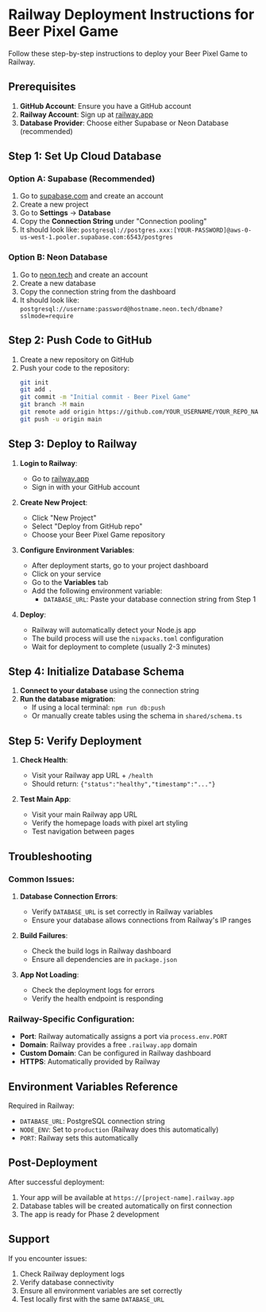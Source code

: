 # Railway Deployment Instructions for Beer Pixel Game

Follow these step-by-step instructions to deploy your Beer Pixel Game to Railway.

## Prerequisites

1. **GitHub Account**: Ensure you have a GitHub account
2. **Railway Account**: Sign up at [railway.app](https://railway.app)
3. **Database Provider**: Choose either Supabase or Neon Database (recommended)

## Step 1: Set Up Cloud Database

### Option A: Supabase (Recommended)

1. Go to [supabase.com](https://supabase.com) and create an account
2. Create a new project
3. Go to **Settings** → **Database**
4. Copy the **Connection String** under "Connection pooling"
5. It should look like: `postgresql://postgres.xxx:[YOUR-PASSWORD]@aws-0-us-west-1.pooler.supabase.com:6543/postgres`

### Option B: Neon Database

1. Go to [neon.tech](https://neon.tech) and create an account
2. Create a new database
3. Copy the connection string from the dashboard
4. It should look like: `postgresql://username:password@hostname.neon.tech/dbname?sslmode=require`

## Step 2: Push Code to GitHub

1. Create a new repository on GitHub
2. Push your code to the repository:
   ```bash
   git init
   git add .
   git commit -m "Initial commit - Beer Pixel Game"
   git branch -M main
   git remote add origin https://github.com/YOUR_USERNAME/YOUR_REPO_NAME.git
   git push -u origin main
   ```

## Step 3: Deploy to Railway

1. **Login to Railway**:
   - Go to [railway.app](https://railway.app)
   - Sign in with your GitHub account

2. **Create New Project**:
   - Click "New Project"
   - Select "Deploy from GitHub repo"
   - Choose your Beer Pixel Game repository

3. **Configure Environment Variables**:
   - After deployment starts, go to your project dashboard
   - Click on your service
   - Go to the **Variables** tab
   - Add the following environment variable:
     - `DATABASE_URL`: Paste your database connection string from Step 1

4. **Deploy**:
   - Railway will automatically detect your Node.js app
   - The build process will use the `nixpacks.toml` configuration
   - Wait for deployment to complete (usually 2-3 minutes)

## Step 4: Initialize Database Schema

1. **Connect to your database** using the connection string
2. **Run the database migration**:
   - If using a local terminal: `npm run db:push`
   - Or manually create tables using the schema in `shared/schema.ts`

## Step 5: Verify Deployment

1. **Check Health**:
   - Visit your Railway app URL + `/health`
   - Should return: `{"status":"healthy","timestamp":"..."}`

2. **Test Main App**:
   - Visit your main Railway app URL
   - Verify the homepage loads with pixel art styling
   - Test navigation between pages

## Troubleshooting

### Common Issues:

1. **Database Connection Errors**:
   - Verify `DATABASE_URL` is set correctly in Railway variables
   - Ensure your database allows connections from Railway's IP ranges

2. **Build Failures**:
   - Check the build logs in Railway dashboard
   - Ensure all dependencies are in `package.json`

3. **App Not Loading**:
   - Check the deployment logs for errors
   - Verify the health endpoint is responding

### Railway-Specific Configuration:

- **Port**: Railway automatically assigns a port via `process.env.PORT`
- **Domain**: Railway provides a free `.railway.app` domain
- **Custom Domain**: Can be configured in Railway dashboard
- **HTTPS**: Automatically provided by Railway

## Environment Variables Reference

Required in Railway:
- `DATABASE_URL`: PostgreSQL connection string
- `NODE_ENV`: Set to `production` (Railway does this automatically)
- `PORT`: Railway sets this automatically

## Post-Deployment

After successful deployment:
1. Your app will be available at `https://[project-name].railway.app`
2. Database tables will be created automatically on first connection
3. The app is ready for Phase 2 development

## Support

If you encounter issues:
1. Check Railway deployment logs
2. Verify database connectivity
3. Ensure all environment variables are set correctly
4. Test locally first with the same `DATABASE_URL`